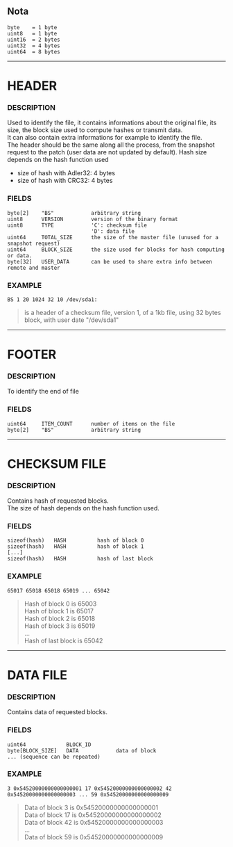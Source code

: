 ## Nota
    byte    = 1 byte
    uint8   = 1 byte
    uint16  = 2 bytes
    uint32  = 4 bytes 
    uint64  = 8 bytes 

---

# HEADER  

### DESCRIPTION
Used to identify the file, it contains informations about the original file, its size, the block size used to compute hashes or transmit data.  
It can also contain extra informations for example to identify the file.  
The header should be the same along all the process, from the snapshot request to the patch (user data are not updated by default).
Hash size depends on the hash function used
* size of hash with Adler32: 4 bytes 
* size of hash with CRC32: 4 bytes

### FIELDS
    byte[2]    "BS"            arbitrary string
    uint8      VERSION         version of the binary format
    uint8      TYPE            'C': checksum file
                               'D': data file
    uint64     TOTAL_SIZE      the size of the master file (unused for a snapshot request)
    uint64     BLOCK_SIZE      the size used for blocks for hash computing or data.
    byte[32]   USER_DATA       can be used to share extra info between remote and master
    
### EXAMPLE
    BS 1 20 1024 32 10 /dev/sda1: 
> is a header of a checksum file, version 1, of a 1kb file, using 32 bytes block, with user date "/dev/sda1"

--- 

# FOOTER  

### DESCRIPTION
To identify the end of file

### FIELDS
    uint64     ITEM_COUNT      number of items on the file
    byte[2]    "BS"            arbitrary string

---

# CHECKSUM FILE 

### DESCRIPTION
Contains hash of requested blocks.  
The size of hash depends on the hash function used.

### FIELDS
    sizeof(hash)   HASH          hash of block 0
    sizeof(hash)   HASH          hash of block 1
    [...]
    sizeof(hash)   HASH          hash of last block 
    
### EXAMPLE
    65017 65018 65018 65019 ... 65042
> Hash of block 0 is 65003  
> Hash of block 1 is 65017  
> Hash of block 2 is 65018  
> Hash of block 3 is 65019  
> ...  
> Hash of last block is 65042  

---

# DATA FILE

### DESCRIPTION
Contains data of requested blocks.

### FIELDS
    uint64             BLOCK_ID
    byte[BLOCK_SIZE]   DATA            data of block
    ... (sequence can be repeated)
    
### EXAMPLE
    3 0x54520000000000000001 17 0x54520000000000000002 42 0x54520000000000000003 ... 59 0x54520000000000000009
> Data of block  3 is 0x54520000000000000001  
> Data of block 17 is 0x54520000000000000002  
> Data of block 42 is 0x54520000000000000003  
> ...  
> Data of block 59 is 0x54520000000000000009  


